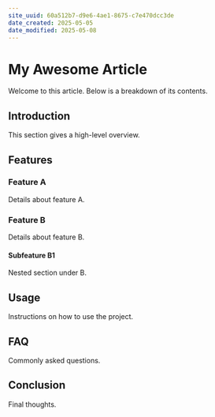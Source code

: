 ```yaml
---
site_uuid: 60a512b7-d9e6-4ae1-8675-c7e470dcc3de
date_created: 2025-05-05
date_modified: 2025-05-08
---
```


# My Awesome Article

Welcome to this article. Below is a breakdown of its contents.

## Introduction

This section gives a high-level overview.

## Features

### Feature A

Details about feature A.

### Feature B

Details about feature B.

#### Subfeature B1

Nested section under B.

## Usage

Instructions on how to use the project.

## FAQ

Commonly asked questions.

## Conclusion

Final thoughts.
